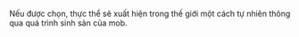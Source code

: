 Nếu được chọn, thực thể sẽ xuất hiện trong thế giới một cách tự nhiên thông qua quá trình sinh sản của mob.